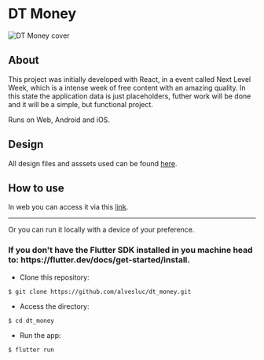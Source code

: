 # DT Money 

![DT Money cover](https://user-images.githubusercontent.com/42820357/196014162-82269eaf-127c-42bd-ad15-e2f2d457be53.png)

## About

This project was initially developed with React, in a event called Next Level Week, which is a intense week of free content with an amazing quality.
In this state the application data is just placeholders, futher work will be done and it will be a simple, but functional project.

Runs on Web, Android and iOS.

## Design

All design files and asssets used can be found [here](https://www.figma.com/community/file/1138814493269096792).

## How to use 
In web you can access it via this [link](https://alvesluc.github.io/dt_money).

---

Or you can run it locally with a device of your preference.

<h3>If you don't have the Flutter SDK installed in you machine head to: https://flutter.dev/docs/get-started/install.</h3>

- Clone this repository:
```
$ git clone https://github.com/alvesluc/dt_money.git
```
- Access the directory:
```
$ cd dt_money
```
- Run the app:
```
$ flutter run
```

